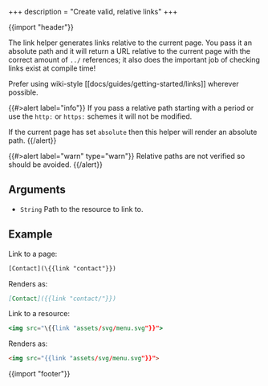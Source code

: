 +++
description = "Create valid, relative links"
+++

{{import "header"}}

The link helper generates links relative to the current page. You pass it an absolute path and it will return a URL relative to the current page with the correct amount of `../` references; it also does the important job of checking links exist at compile time!

Prefer using wiki-style [[docs/guides/getting-started/links]] wherever possible.

{{#>alert label="info"}}
If you pass a relative path starting with a period or use the `http:` or `https:` schemes it will not be modified.

If the current page has set `absolute` then this helper will render an absolute path.
{{/alert}}

{{#>alert label="warn" type="warn"}}
Relative paths are not verified so should be avoided.
{{/alert}}

## Arguments

* `String` Path to the resource to link to.

## Example

Link to a page:

```handlebars
[Contact](\{{link "contact"}})
```

Renders as:

```markdown
[Contact]({{link "contact/"}})
```

Link to a resource:

```handlebars
<img src="\{{link "assets/svg/menu.svg"}}">
```

Renders as:

```html
<img src="{{link "assets/svg/menu.svg"}}">
```

{{import "footer"}}
